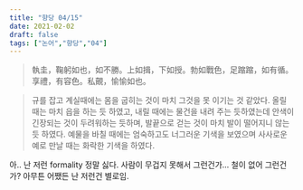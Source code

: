 ```yaml
---
title: "향당 04/15"
date: 2021-02-02
draft: false
tags: ["논어","향당","04"]
---
```


> 執圭，鞠躬如也，如不勝。上如揖，下如授。勃如戰色，足蹜蹜，如有循。享禮，有容色。私覿，愉愉如也。

> 규를 잡고 계실때에는 몸을 굽히는 것이 마치 그것을 못 이기는 것 같았다. 올릴 때는 마치 읍을 하는 듯 하였고, 내릴 때에는 물건을 내려 주는 듯하였는데 안색이 긴장되는 것이 두려워하는 듯하며, 발끝으로 걷는 것이 마치 발이 떨어지니 않는 듯 하였다. 예물을 바칠 때에는 엄숙하고도 너그러운 기색을 보였으며 사사로운 예로 만날 때는 화락한 기색을 하였다.

아.. 난 저런 formality 정말 싫다. 사람이 무겁지 못해서 그런건가... 철이 없어 그런건가? 아무튼 어쨌든 난 저런건 별로임.
